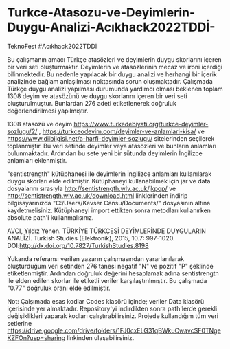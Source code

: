 # Turkce-Atasozu-ve-Deyimlerin-Duygu-Analizi-Acıkhack2022TDDİ-
TeknoFest #Acıkhack2022TDDİ

Bu çalışmanın amacı Türkçe atasözleri ve deyimlerin duygu skorlarını içeren bir veri seti oluşturmaktır.
Deyimlerin ve atasözlerinin mecaz ve ironi içerdiği bilinmektedir. Bu nedenle yapılacak bir duygu analizi ve 
herhangi bir içerik analizinde bağlam anlaşılması noktasında sorun oluşmaktadır. Çalışmada Türkçe duygu analizi
yapılması durumunda yardımcı olması beklenen toplam 1308 deyim ve atasözünü ve duygu skorlarını içeren bir veri 
seti oluşturulmuştur. Bunlardan 276 adeti etiketlenerek doğruluk değerlendirilmesi yapılmıştır.

1308 atasözü ve deyim https://www.turkedebiyati.org/turkce-deyimler-sozlugu/2/ , https://turkceodevim.com/deyimler-ve-anlamlari-kisa/ 
ve https://www.dilbilgisi.net/a-harfi-deyimler-sozlugu/ sitelerinden seçilerek toplanmıştır. Bu veri setinde deyimler veya atasözleri 
ve bunların anlamları bulunmaktadır. Ardından bu sete yeni bir sütunda deyimlerin İngilizce anlamları eklenmiştir.

"sentistrength" kütüphanesi ile deyimlerin İngilizce anlamları kullanılarak duygu skorları elde edilmiştir. Kütüphaneyi 
kullanabilmek için jar ve data dosyalarını sırasıyla http://sentistrength.wlv.ac.uk/jkpop/ ve http://sentistrength.wlv.ac.uk/download.html 
linklerinden indirip bilgisayarınızda "C:/Users/Kevser Cansu/Documents/" dosyasının altına kaydetmelisiniz. Kütüphaneyi import ettikten 
sonra metodları kullanırken absolute path'i kullanmalısınız.

AVCI, Yıldız Yenen. TÜRKİYE TÜRKÇESİ DEYİMLERİNDE DUYGULARIN ANALİZİ. Turkish Studies (Elektronik), 2015, 10.7: 997-1020. DOI:http://dx.doi.org/10.7827/TurkishStudies.8198

Yukarıda referansı verilen yazarın çalışmasından yararlanılarak oluşturduğum veri setinden 276 tanesi negatif "N" ve pozitif "P" şeklinde etiketlenmiştir. Ardından doğruluk değerini hesaplamak adına sentistrength ile elden edilen skorlar ile etiketli veriler karşılaştırılmıştır. 
Bu çalışmada "0.77" doğruluk oranı elde edilmiştir.

Not: Çalşımada esas kodlar Codes klasörü içinde; veriler Data klasörü içerisinde yer almaktadır. Repository'yi indirdikten sonra path'lerde gerekli değişiklikleri yaparak kodları çalıştırabilirsiniz. Projede kullandığım tüm veri setlerine https://drive.google.com/drive/folders/1FJ0cxELG31qBWkuCwavcSF0TNgeKZFOn?usp=sharing linkinden ulaşabilirsiniz.
